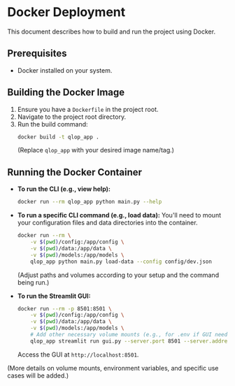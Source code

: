 # Docker Deployment

This document describes how to build and run the project using Docker.

## Prerequisites

-   Docker installed on your system.

## Building the Docker Image

1.  Ensure you have a `Dockerfile` in the project root.
2.  Navigate to the project root directory.
3.  Run the build command:
    ```bash
    docker build -t qlop_app .
    ```
    (Replace `qlop_app` with your desired image name/tag.)

## Running the Docker Container

-   **To run the CLI (e.g., view help):**
    ```bash
    docker run --rm qlop_app python main.py --help
    ```
-   **To run a specific CLI command (e.g., load data):**
    You'll need to mount your configuration files and data directories into the container.
    ```bash
    docker run --rm \
        -v $(pwd)/config:/app/config \
        -v $(pwd)/data:/app/data \
        -v $(pwd)/models:/app/models \
        qlop_app python main.py load-data --config config/dev.json 
    ```
    (Adjust paths and volumes according to your setup and the command being run.)

-   **To run the Streamlit GUI:**
    ```bash
    docker run --rm -p 8501:8501 \
        -v $(pwd)/config:/app/config \
        -v $(pwd)/data:/app/data \
        -v $(pwd)/models:/app/models \
        # Add other necessary volume mounts (e.g., for .env if GUI needs API keys)
        qlop_app streamlit run gui.py --server.port 8501 --server.address 0.0.0.0
    ```
    Access the GUI at `http://localhost:8501`.

(More details on volume mounts, environment variables, and specific use cases will be added.)
